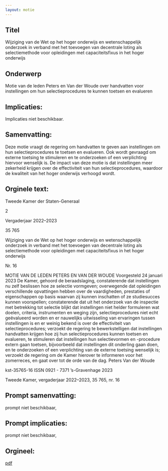 ```yaml
---
layout: motie
---
```

## Titel
Wijziging van de Wet op het hoger onderwijs en wetenschappelijk onderzoek in verband met het toevoegen van decentrale loting als selectiemethode voor opleidingen met capaciteitsfixus in het hoger onderwijs
## Onderwerp
Motie van de leden Peters en Van der Woude over handvatten voor instellingen om hun selectieprocedures te kunnen toetsen en evalueren
## Implicaties:
Implicaties niet beschikbaar.
## Samenvatting:

Deze motie vraagt de regering om handvatten te geven aan instellingen om hun selectieprocedures te toetsen en evalueren. Ook wordt gevraagd om externe toetsing te stimuleren en te onderzoeken of een verplichting hiervoor wenselijk is. De impact van deze motie is dat instellingen meer zekerheid krijgen over de effectiviteit van hun selectieprocedures, waardoor de kwaliteit van het hoger onderwijs verhoogd wordt.
## Orginele text:


Tweede Kamer der Staten-Generaal

2

Vergaderjaar 2022–2023

35 765

Wijziging van de Wet op het hoger onderwijs en
wetenschappelijk onderzoek in verband met het
toevoegen van decentrale loting als
selectiemethode voor opleidingen met
capaciteitsfixus in het hoger onderwijs

Nr. 16

MOTIE VAN DE LEDEN PETERS EN VAN DER WOUDE
Voorgesteld 24 januari 2023
De Kamer,
gehoord de beraadslaging,
constaterende dat instellingen nu zelf beslissen hoe ze selectie
vormgeven;
overwegende dat opleidingen verschillende opvattingen hebben over de
vaardigheden, prestaties of eigenschappen op basis waarvan zij kunnen
inschatten of ze studiesucces kunnen voorspellen;
constaterende dat uit het onderzoek van de inspectie met betrekking tot
selectie blijkt dat instellingen niet helder formuleren wat doelen, criteria,
instrumenten en weging zijn, selectieprocedures niet echt geëvalueerd
worden en er nauwelijks uitwisseling van ervaringen tussen instellingen is
en er weinig bekend is over de effectiviteit van selectieprocedures;
verzoekt de regering te bewerkstelligen dat instellingen handvatten
krijgen hoe zij hun selectieprocedures kunnen toetsen en evalueren, te
stimuleren dat instellingen hun selectievormen en -procedure extern gaan
toetsen, bijvoorbeeld dat instellingen dit onderling gaan doen, en te
onderzoeken of een verplichting van de externe toetsing wenselijk is;
verzoekt de regering om de Kamer hierover te informeren voor het
zomerreces,
en gaat over tot de orde van de dag.
Peters
Van der Woude

kst-35765-16
ISSN 0921 - 7371
’s-Gravenhage 2023

Tweede Kamer, vergaderjaar 2022–2023, 35 765, nr. 16


## Prompt samenvatting:
prompt niet beschikbaar,

## Prompt implicaties:
prompt niet beschikbaar,
## Orgineel:
[pdf](https://gegevensmagazijn.tweedekamer.nl/OData/v4/2.0/Document(77136659-05a4-4f1b-8677-08189924dc72)/resource)
